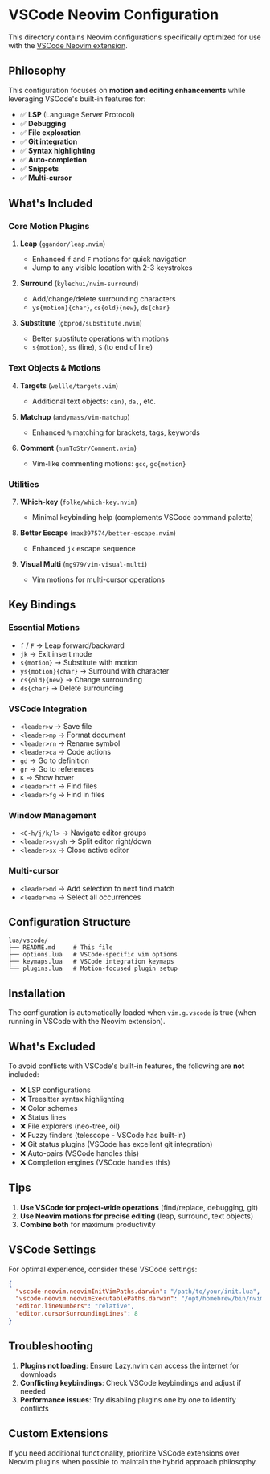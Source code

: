 # VSCode Neovim Configuration

This directory contains Neovim configurations specifically optimized for use with the [VSCode Neovim extension](https://github.com/vscode-neovim/vscode-neovim).

## Philosophy

This configuration focuses on **motion and editing enhancements** while leveraging VSCode's built-in features for:

- ✅ **LSP** (Language Server Protocol)
- ✅ **Debugging**
- ✅ **File exploration**
- ✅ **Git integration**
- ✅ **Syntax highlighting**
- ✅ **Auto-completion**
- ✅ **Snippets**
- ✅ **Multi-cursor**

## What's Included

### Core Motion Plugins

1. **Leap** (`ggandor/leap.nvim`)

   - Enhanced `f` and `F` motions for quick navigation
   - Jump to any visible location with 2-3 keystrokes

2. **Surround** (`kylechui/nvim-surround`)

   - Add/change/delete surrounding characters
   - `ys{motion}{char}`, `cs{old}{new}`, `ds{char}`

3. **Substitute** (`gbprod/substitute.nvim`)
   - Better substitute operations with motions
   - `s{motion}`, `ss` (line), `S` (to end of line)

### Text Objects & Motions

4. **Targets** (`wellle/targets.vim`)

   - Additional text objects: `cin)`, `da,`, etc.

5. **Matchup** (`andymass/vim-matchup`)

   - Enhanced `%` matching for brackets, tags, keywords

6. **Comment** (`numToStr/Comment.nvim`)
   - Vim-like commenting motions: `gcc`, `gc{motion}`

### Utilities

7. **Which-key** (`folke/which-key.nvim`)

   - Minimal keybinding help (complements VSCode command palette)

8. **Better Escape** (`max397574/better-escape.nvim`)

   - Enhanced `jk` escape sequence

9. **Visual Multi** (`mg979/vim-visual-multi`)
   - Vim motions for multi-cursor operations

## Key Bindings

### Essential Motions

- `f` / `F` → Leap forward/backward
- `jk` → Exit insert mode
- `s{motion}` → Substitute with motion
- `ys{motion}{char}` → Surround with character
- `cs{old}{new}` → Change surrounding
- `ds{char}` → Delete surrounding

### VSCode Integration

- `<leader>w` → Save file
- `<leader>mp` → Format document
- `<leader>rn` → Rename symbol
- `<leader>ca` → Code actions
- `gd` → Go to definition
- `gr` → Go to references
- `K` → Show hover
- `<leader>ff` → Find files
- `<leader>fg` → Find in files

### Window Management

- `<C-h/j/k/l>` → Navigate editor groups
- `<leader>sv/sh` → Split editor right/down
- `<leader>sx` → Close active editor

### Multi-cursor

- `<leader>md` → Add selection to next find match
- `<leader>ma` → Select all occurrences

## Configuration Structure

```
lua/vscode/
├── README.md     # This file
├── options.lua   # VSCode-specific vim options
├── keymaps.lua   # VSCode integration keymaps
└── plugins.lua   # Motion-focused plugin setup
```

## Installation

The configuration is automatically loaded when `vim.g.vscode` is true (when running in VSCode with the Neovim extension).

## What's Excluded

To avoid conflicts with VSCode's built-in features, the following are **not** included:

- ❌ LSP configurations
- ❌ Treesitter syntax highlighting
- ❌ Color schemes
- ❌ Status lines
- ❌ File explorers (neo-tree, oil)
- ❌ Fuzzy finders (telescope - VSCode has built-in)
- ❌ Git status plugins (VSCode has excellent git integration)
- ❌ Auto-pairs (VSCode handles this)
- ❌ Completion engines (VSCode handles this)

## Tips

1. **Use VSCode for project-wide operations** (find/replace, debugging, git)
2. **Use Neovim motions for precise editing** (leap, surround, text objects)
3. **Combine both** for maximum productivity

## VSCode Settings

For optimal experience, consider these VSCode settings:

```json
{
  "vscode-neovim.neovimInitVimPaths.darwin": "/path/to/your/init.lua",
  "vscode-neovim.neovimExecutablePaths.darwin": "/opt/homebrew/bin/nvim",
  "editor.lineNumbers": "relative",
  "editor.cursorSurroundingLines": 8
}
```

## Troubleshooting

1. **Plugins not loading**: Ensure Lazy.nvim can access the internet for downloads
2. **Conflicting keybindings**: Check VSCode keybindings and adjust if needed
3. **Performance issues**: Try disabling plugins one by one to identify conflicts

## Custom Extensions

If you need additional functionality, prioritize VSCode extensions over Neovim plugins when possible to maintain the hybrid approach philosophy.
